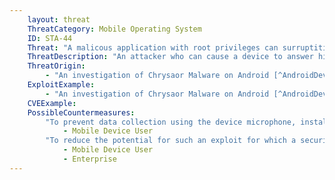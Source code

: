 ```yaml
---
    layout: threat
    ThreatCategory: Mobile Operating System
    ID: STA-44
    Threat: "A malicous application with root privileges can surruptitiously answer phone calls."
    ThreatDescription: "An attacker who can cause a device to answer his to it without the device user's knowledge could achieve a denial-of-service on voice services by depleting any pool of \"minutes\" allocated to the associated cellular subscriber account. Of more concern is the potential for a malicious caller to remotely record audio from within the vicinity of the device without directly accessing the device microphone."
    ThreatOrigin:
        - "An investigation of Chrysaor Malware on Android [^AndroidDevBlog-1]"
    ExploitExample:
        - "An investigation of Chrysaor Malware on Android [^AndroidDevBlog-1]"
    CVEExample:
    PossibleCountermeasures:
        "To prevent data collection using the device microphone, install a protective cover over the device which reliably blocks sound from being picked up."
            - Mobile Device User
        "To reduce the potential for such an exploit for which a security patch is available, ensure OS security updates are installed in a timely fashion."
            - Mobile Device User
            - Enterprise
---
```

